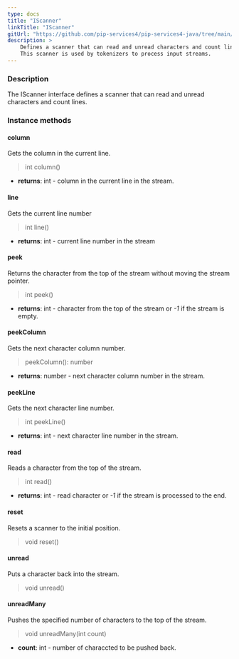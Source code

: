 ```yaml
---
type: docs
title: "IScanner"
linkTitle: "IScanner"
gitUrl: "https://github.com/pip-services4/pip-services4-java/tree/main/pip-services4-expressions-java"
description: > 
    Defines a scanner that can read and unread characters and count lines.
    This scanner is used by tokenizers to process input streams.
---
```


### Description

The IScanner interface defines a scanner that can read and unread characters and count lines.


### Instance methods

#### column
Gets the column in the current line.

> int column()

- **returns**: int - column in the current line in the stream.

#### line
Gets the current line number

> int line()

- **returns**: int - current line number in the stream


#### peek
Returns the character from the top of the stream without moving the stream pointer.

> int peek()

- **returns**: int - character from the top of the stream or *-1* if the stream is empty.


#### peekColumn
Gets the next character column number.

> peekColumn(): number

- **returns**: number - next character column number in the stream.


#### peekLine
Gets the next character line number.

> int peekLine()

- **returns**: int - next character line number in the stream.

#### read
Reads a character from the top of the stream.

> int read()

- **returns**: int - read character or *-1* if the stream is processed to the end.

#### reset
Resets a scanner to the initial position.

> void reset() 


#### unread
Puts a character back into the stream.

> void unread() 

#### unreadMany
Pushes the specified number of characters to the top of the stream.
> void unreadMany(int count)

- **count**: int - number of characcted to be pushed back.
